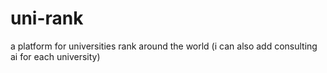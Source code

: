 # uni-rank
a platform for universities rank around the world (i can also add consulting ai for each university)
